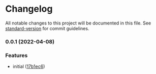 # Changelog

All notable changes to this project will be documented in this file. See [standard-version](https://github.com/conventional-changelog/standard-version) for commit guidelines.

### 0.0.1 (2022-04-08)


### Features

* initial ([17b1ec6](https://github.com/Djaler/vue-use-read-api/commit/17b1ec6f9a39f1ffa461abe6b1112a5a5054ef04))
